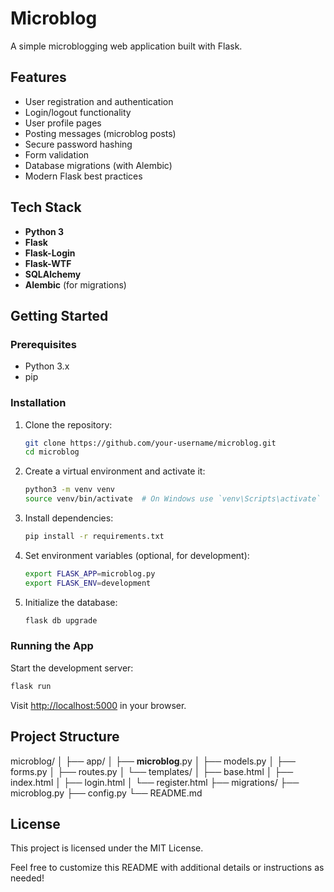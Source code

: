# Microblog

A simple microblogging web application built with Flask.

## Features

- User registration and authentication
- Login/logout functionality
- User profile pages
- Posting messages (microblog posts)
- Secure password hashing
- Form validation
- Database migrations (with Alembic)
- Modern Flask best practices

## Tech Stack

- **Python 3**
- **Flask**
- **Flask-Login**
- **Flask-WTF**
- **SQLAlchemy**
- **Alembic** (for migrations)

## Getting Started

### Prerequisites

- Python 3.x
- pip

### Installation

1. Clone the repository:

   ```bash
   git clone https://github.com/your-username/microblog.git
   cd microblog
   ```

2. Create a virtual environment and activate it:

   ```bash
   python3 -m venv venv
   source venv/bin/activate  # On Windows use `venv\Scripts\activate`
   ```

3. Install dependencies:

   ```bash
   pip install -r requirements.txt
   ```

4. Set environment variables (optional, for development):

   ```bash
   export FLASK_APP=microblog.py
   export FLASK_ENV=development
   ```

5. Initialize the database:
   ```bash
   flask db upgrade
   ```

### Running the App

Start the development server:

```bash
flask run
```

Visit [http://localhost:5000](http://localhost:5000) in your browser.

## Project Structure

microblog/
│
├── app/
│ ├── **microblog**.py
│ ├── models.py
│ ├── forms.py
│ ├── routes.py
│ └── templates/
│ ├── base.html
│ ├── index.html
│ ├── login.html
│ └── register.html
├── migrations/
├── microblog.py
├── config.py
└── README.md

## License

This project is licensed under the MIT License.

Feel free to customize this README with additional details or instructions as needed!
